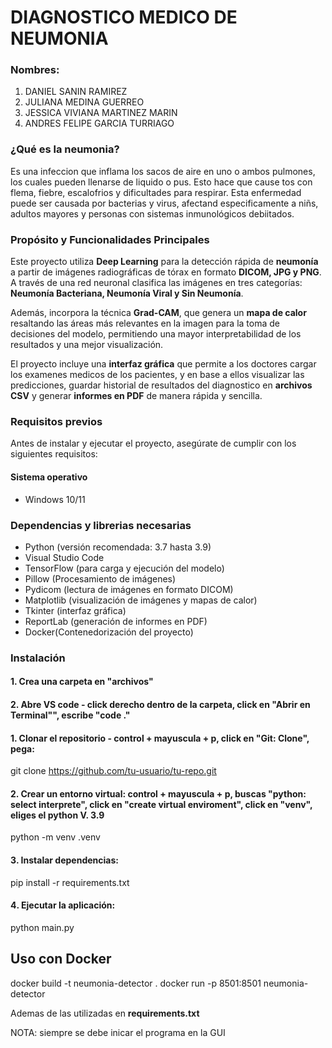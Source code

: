 #  **DIAGNOSTICO MEDICO DE NEUMONIA** 

### **Nombres:**
1. DANIEL SANIN RAMIREZ
2. JULIANA MEDINA GUERREO
3. JESSICA VIVIANA MARTINEZ MARIN
4. ANDRES FELIPE GARCIA TURRIAGO


### **¿Qué es la neumonia?**
Es una infeccion que inflama los sacos de aire en uno o ambos pulmones, los cuales pueden llenarse de liquido o pus. Esto hace que cause tos con flema, fiebre, escalofrios y dificultades para respirar. Esta enfermedad puede ser causada por bacterias y virus, afectand especificamente a niñs, adultos mayores y personas con sistemas inmunológicos debiitados.


### **Propósito y Funcionalidades Principales**  

Este proyecto utiliza **Deep Learning** para la detección rápida de **neumonía** a partir de imágenes radiográficas de tórax en formato **DICOM, JPG y PNG**. A través de una red neuronal clasifica las imágenes en tres categorías: **Neumonía Bacteriana, Neumonía Viral y Sin Neumonía**.  

Además, incorpora la técnica **Grad-CAM**, que genera un **mapa de calor** resaltando las áreas más relevantes en la imagen para la toma de decisiones del modelo, permitiendo una mayor interpretabilidad de los resultados y una mejor visualización.  

El proyecto incluye una **interfaz gráfica** que permite a los doctores cargar los examenes medicos de los pacientes, y en base a ellos visualizar las predicciones, guardar historial de resultados del diagnostico en **archivos CSV** y generar **informes en PDF** de manera rápida y sencilla.


### **Requisitos previos**

Antes de instalar y ejecutar el proyecto, asegúrate de cumplir con los siguientes requisitos:

#### **Sistema operativo**
- Windows 10/11

### **Dependencias y librerias necesarias**
- Python (versión recomendada: 3.7 hasta 3.9)
- Visual Studio Code
- TensorFlow (para carga y ejecución del modelo)
- Pillow (Procesamiento de imágenes)
- Pydicom (lectura de imágenes en formato DICOM)
- Matplotlib (visualización de imágenes y mapas de calor)
- Tkinter (interfaz gráfica)
- ReportLab (generación de informes en PDF)
- Docker(Contenedorización del proyecto)

### **Instalación**

#### 1. Crea una carpeta en "archivos"

#### 2. Abre VS code - click derecho dentro de la carpeta, click en "Abrir en Terminal"", escribe "code ." 

#### 1. Clonar el repositorio - control + mayuscula + p, click en "Git: Clone", pega:

 git clone https://github.com/tu-usuario/tu-repo.git

#### 2️. Crear un entorno virtual: control + mayuscula + p, buscas "python: select interprete", click en "create virtual enviroment", click en "venv", eliges el python V. 3.9

python -m venv .venv


#### 3️. Instalar dependencias:

pip install -r requirements.txt


#### 4️. Ejecutar la aplicación:

python main.py


##  Uso con Docker

docker build -t neumonia-detector .
docker run -p 8501:8501 neumonia-detector

Ademas de las utilizadas en **requirements.txt**

NOTA: siempre se debe inicar el programa en la GUI
